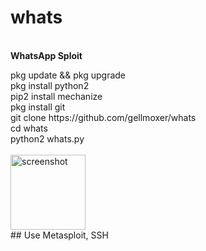 # whats
<br><span size="20px" color="#777"><b>WhatsApp Sploit</b></span>
<p>
  pkg update && pkg upgrade<br>
  pkg install python2<br>
  pip2 install mechanize<br>
  pkg install git<br>
  git clone https://github.com/gellmoxer/whats<br>
  cd whats<br>
  python2 whats.py<br>
  <br>
<img src="https://github.com/gellmoxer/pic/blob/master/whats.JPG" width="120px" alt="screenshot">

<br>
## Use Metasploit, SSH
